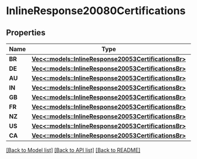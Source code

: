 # InlineResponse20080Certifications

## Properties

Name | Type | Description | Notes
------------ | ------------- | ------------- | -------------
**BR** | [**Vec<::models::InlineResponse20053CertificationsBr>**](inline_response_200_53_certifications_BR.md) |  | [optional] 
**DE** | [**Vec<::models::InlineResponse20053CertificationsBr>**](inline_response_200_53_certifications_BR.md) |  | [optional] 
**AU** | [**Vec<::models::InlineResponse20053CertificationsBr>**](inline_response_200_53_certifications_BR.md) |  | [optional] 
**IN** | [**Vec<::models::InlineResponse20053CertificationsBr>**](inline_response_200_53_certifications_BR.md) |  | [optional] 
**GB** | [**Vec<::models::InlineResponse20053CertificationsBr>**](inline_response_200_53_certifications_BR.md) |  | [optional] 
**FR** | [**Vec<::models::InlineResponse20053CertificationsBr>**](inline_response_200_53_certifications_BR.md) |  | [optional] 
**NZ** | [**Vec<::models::InlineResponse20053CertificationsBr>**](inline_response_200_53_certifications_BR.md) |  | [optional] 
**US** | [**Vec<::models::InlineResponse20053CertificationsBr>**](inline_response_200_53_certifications_BR.md) |  | [optional] 
**CA** | [**Vec<::models::InlineResponse20053CertificationsBr>**](inline_response_200_53_certifications_BR.md) |  | [optional] 

[[Back to Model list]](../README.md#documentation-for-models) [[Back to API list]](../README.md#documentation-for-api-endpoints) [[Back to README]](../README.md)


